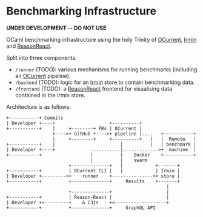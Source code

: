 # Benchmarking Infrastructure

**UNDER DEVELOPMENT -- DO NOT USE**

OCaml benchmarking infrastructure using the holy Trinity of
[OCurrent][ocurrent], [Irmin][irmin] and [ReasonReact][reason-react].

Split into three components:

- `/runner` (TODO): various mechanisms for running benchmarks (including an
  [OCurrent][ocurrent] pipeline).
- `/backend` (TODO): logic for an [Irmin][irmin] store to contain benchmarking
  data.
- `/frontend` (TODO): a [ReasonReact][reason-react] frontend for visualising
  data contained in the Irmin store.

Architecture is as follows:

```text
+-----------+ Commits
| Developer +----+                    +----------+
+-----------+    |     +--------+ PRs | OCurrent |
                 +---->+ GitHub +---->+ pipeline |....   +-----------+
                 |     +--------+     +----------+   |   |  Remote   |
+-----------+    |                        |          |   | benchmark |
| Developer +----+             ...........|.............>+  machine  |
+-----------+                  |          |    Docker    +-----------+
                               |          |    swarm
                       +--------------+   |            +-------+
+-----------+          | OCurrent CLI |   |            | Irmin |
| Developer +--------->+    runner    +--------------->+ store |
+-----------+          +--------------+     Results    +-------+
                                                           |
                       +--------------+                    |
+-----------+          | Reason-React |                    |
| Developer +<---------+    & C3js    +<-------------------+
+-----------+          +--------------+     GraphQL API
```

[ocurrent]: https://ocurrent.org/
[irmin]: https://irmin.io/
[reason-react]: https://reasonml.github.io/reason-react/
